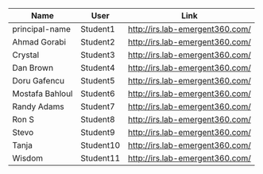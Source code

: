 Name  |  User  |  Link
-------|-------|------
 principal-name	|	Student1	|	http://irs.lab-emergent360.com/
 Ahmad Gorabi	|	Student2	|	http://irs.lab-emergent360.com/
 Crystal	|	Student3	|	http://irs.lab-emergent360.com/
 Dan Brown	|	Student4	|	http://irs.lab-emergent360.com/
 Doru Gafencu	|	Student5	|	http://irs.lab-emergent360.com/
  Mostafa Bahloul	|	Student6	|	http://irs.lab-emergent360.com/
 Randy Adams	|	Student7	|	http://irs.lab-emergent360.com/
 Ron S	|	Student8	|	http://irs.lab-emergent360.com/
 Stevo	|	Student9	|	http://irs.lab-emergent360.com/
 Tanja	|	Student10	|	http://irs.lab-emergent360.com/
 Wisdom	|	Student11	|	http://irs.lab-emergent360.com/
 
